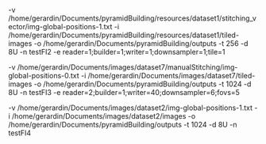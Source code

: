 -v /home/gerardin/Documents/pyramidBuilding/resources/dataset1/stitching_vector/img-global-positions-1.txt
-i /home/gerardin/Documents/pyramidBuilding/resources/dataset1/tiled-images
-o /home/gerardin/Documents/pyramidBuilding/outputs
-t 256 -d 8U -n testFI2 
-e reader=1;builder=1;writer=1;downsampler=1;tile=1


 -v /home/gerardin/Documents/images/dataset7/manualStitching/img-global-positions-0.txt
 -i /home/gerardin/Documents/images/dataset7/tiled-images
 -o /home/gerardin/Documents/pyramidBuilding/outputs
 -t 1024 -d 8U -n testFI3 
 -e reader=2;builder=1;writer=40;downsampler=6;fovs=5


-v /home/gerardin/Documents/images/dataset2/img-global-positions-1.txt
-i /home/gerardin/Documents/images/dataset2/images
-o /home/gerardin/Documents/pyramidBuilding/outputs
-t 1024 -d 8U -n testFI4 

